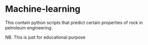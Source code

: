 # Machine-learning
This contain python scripts that predict certain properties of rock in petroleum engineering.

NB. This is just for educational purpose

